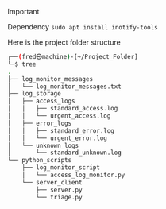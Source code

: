 > [!IMPORTANT]
> Dependency `sudo apt install inotify-tools`

Here is the project folder structure 
```bash
┌──(fred㉿machine)-[~/Project_Folder]
└─$ tree        
.
├── log_monitor_messages
│   └── log_monitor_messages.txt
├── log_storage
│   ├── access_logs
│   │   ├── standard_access.log
│   │   └── urgent_access.log
│   ├── error_logs
│   │   ├── standard_error.log
│   │   └── urgent_error.log
│   └── unknown_logs
│       └── standard_unknown.log
└── python_scripts
    ├── log_monitor_script
    │   └── access_log_monitor.py
    └── server_client
        ├── server.py
        └── triage.py
```

